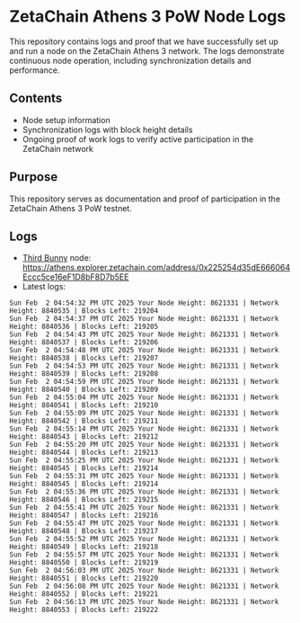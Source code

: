 # ZetaChain Athens 3 PoW Node Logs
This repository contains logs and proof that we have successfully set up and run a node on the ZetaChain Athens 3 network. The logs demonstrate continuous node operation, including synchronization details and performance.

## Contents
- Node setup information
- Synchronization logs with block height details
- Ongoing proof of work logs to verify active participation in the ZetaChain network

## Purpose
This repository serves as documentation and proof of participation in the ZetaChain Athens 3 PoW testnet.

## Logs

- [Third Bunny](https://thirdbunny.xyz/) node: https://athens.explorer.zetachain.com/address/0x225254d35dE666064Eccc5ce16eF1D8bF8D7b5EE
- Latest logs:
```
Sun Feb  2 04:54:32 PM UTC 2025 Your Node Height: 8621331 | Network Height: 8840535 | Blocks Left: 219204
Sun Feb  2 04:54:37 PM UTC 2025 Your Node Height: 8621331 | Network Height: 8840536 | Blocks Left: 219205
Sun Feb  2 04:54:43 PM UTC 2025 Your Node Height: 8621331 | Network Height: 8840537 | Blocks Left: 219206
Sun Feb  2 04:54:48 PM UTC 2025 Your Node Height: 8621331 | Network Height: 8840538 | Blocks Left: 219207
Sun Feb  2 04:54:53 PM UTC 2025 Your Node Height: 8621331 | Network Height: 8840539 | Blocks Left: 219208
Sun Feb  2 04:54:59 PM UTC 2025 Your Node Height: 8621331 | Network Height: 8840540 | Blocks Left: 219209
Sun Feb  2 04:55:04 PM UTC 2025 Your Node Height: 8621331 | Network Height: 8840541 | Blocks Left: 219210
Sun Feb  2 04:55:09 PM UTC 2025 Your Node Height: 8621331 | Network Height: 8840542 | Blocks Left: 219211
Sun Feb  2 04:55:14 PM UTC 2025 Your Node Height: 8621331 | Network Height: 8840543 | Blocks Left: 219212
Sun Feb  2 04:55:20 PM UTC 2025 Your Node Height: 8621331 | Network Height: 8840544 | Blocks Left: 219213
Sun Feb  2 04:55:25 PM UTC 2025 Your Node Height: 8621331 | Network Height: 8840545 | Blocks Left: 219214
Sun Feb  2 04:55:31 PM UTC 2025 Your Node Height: 8621331 | Network Height: 8840545 | Blocks Left: 219214
Sun Feb  2 04:55:36 PM UTC 2025 Your Node Height: 8621331 | Network Height: 8840546 | Blocks Left: 219215
Sun Feb  2 04:55:41 PM UTC 2025 Your Node Height: 8621331 | Network Height: 8840547 | Blocks Left: 219216
Sun Feb  2 04:55:47 PM UTC 2025 Your Node Height: 8621331 | Network Height: 8840548 | Blocks Left: 219217
Sun Feb  2 04:55:52 PM UTC 2025 Your Node Height: 8621331 | Network Height: 8840549 | Blocks Left: 219218
Sun Feb  2 04:55:57 PM UTC 2025 Your Node Height: 8621331 | Network Height: 8840550 | Blocks Left: 219219
Sun Feb  2 04:56:03 PM UTC 2025 Your Node Height: 8621331 | Network Height: 8840551 | Blocks Left: 219220
Sun Feb  2 04:56:08 PM UTC 2025 Your Node Height: 8621331 | Network Height: 8840552 | Blocks Left: 219221
Sun Feb  2 04:56:13 PM UTC 2025 Your Node Height: 8621331 | Network Height: 8840553 | Blocks Left: 219222
```
